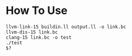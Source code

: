 # How To Use

```
llvm-link-15 buildin.ll output.ll -o link.bc
llvm-dis-15 link.bc
clang-15 link.bc -o test
./test
$?
```

